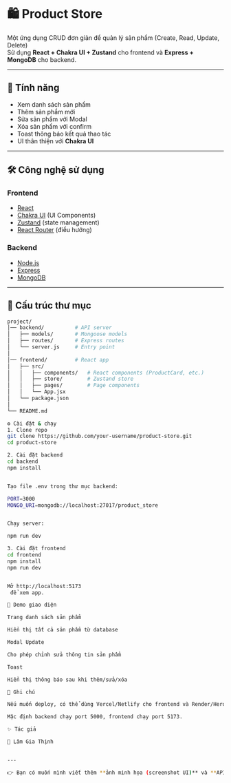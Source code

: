 # 🛍️ Product Store

Một ứng dụng CRUD đơn giản để quản lý sản phẩm (Create, Read, Update, Delete)  
Sử dụng **React + Chakra UI + Zustand** cho frontend và **Express + MongoDB** cho backend.

---

## 🚀 Tính năng
- Xem danh sách sản phẩm
- Thêm sản phẩm mới
- Sửa sản phẩm với Modal
- Xóa sản phẩm với confirm
- Toast thông báo kết quả thao tác
- UI thân thiện với **Chakra UI**

---

## 🛠️ Công nghệ sử dụng

### Frontend
- [React](https://react.dev/)
- [Chakra UI](https://chakra-ui.com/) (UI Components)
- [Zustand](https://github.com/pmndrs/zustand) (state management)
- [React Router](https://reactrouter.com/) (điều hướng)

### Backend
- [Node.js](https://nodejs.org/)
- [Express](https://expressjs.com/)
- [MongoDB](https://www.mongodb.com/)

---

## 📂 Cấu trúc thư mục

```bash
project/
│── backend/          # API server
│   ├── models/       # Mongoose models
│   ├── routes/       # Express routes
│   └── server.js     # Entry point
│
│── frontend/         # React app
│   ├── src/
│   │   ├── components/   # React components (ProductCard, etc.)
│   │   ├── store/        # Zustand store
│   │   ├── pages/        # Page components
│   │   └── App.jsx
│   └── package.json
│
└── README.md

⚙️ Cài đặt & chạy
1. Clone repo
git clone https://github.com/your-username/product-store.git
cd product-store

2. Cài đặt backend
cd backend
npm install


Tạo file .env trong thư mục backend:

PORT=3000
MONGO_URI=mongodb://localhost:27017/product_store


Chạy server:

npm run dev

3. Cài đặt frontend
cd frontend
npm install
npm run dev


Mở http://localhost:5173
 để xem app.

📸 Demo giao diện

Trang danh sách sản phẩm

Hiển thị tất cả sản phẩm từ database

Modal Update

Cho phép chỉnh sửa thông tin sản phẩm

Toast

Hiển thị thông báo sau khi thêm/sửa/xóa

📌 Ghi chú

Nếu muốn deploy, có thể dùng Vercel/Netlify cho frontend và Render/Heroku cho backend.

Mặc định backend chạy port 5000, frontend chạy port 5173.

✨ Tác giả

👤 Lâm Gia Thịnh


---

👉 Bạn có muốn mình viết thêm **ảnh minh họa (screenshot UI)** và **API documentation (endpoint list